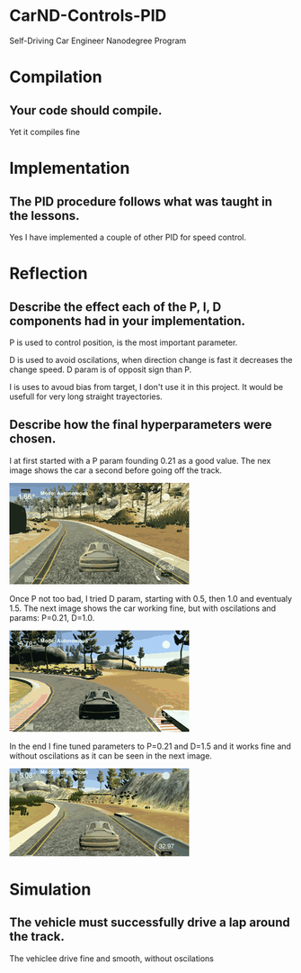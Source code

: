 # CarND-Controls-PID
Self-Driving Car Engineer Nanodegree Program

# Compilation

## Your code should compile.
Yet it compiles fine

# Implementation

## The PID procedure follows what was taught in the lessons.
Yes I have implemented a couple of other PID for speed control.

# Reflection
## Describe the effect each of the P, I, D components had in your implementation.
P is used to control position, is the most important parameter.

D is used to avoid oscilations, when direction change is fast it decreases the change speed. D param is of opposit sign than P.

I is uses to avoud bias from target, I don't use it in this project. It would be usefull for very long straight trayectories.

## Describe how the final hyperparameters were chosen.
I at first started with a P param founding 0.21 as a good value. The nex image shows the car a second before going off the track.

![using only P parameter](images/CarND-T2P4-OnlyP.gif)

Once P not too bad, I tried D param, starting with 0.5, then 1.0 and eventualy 1.5. The next image shows the car working fine, but with oscilations and params: P=0.21, D=1.0.

![using only P parameter](images/CarND-T2P4-PDbad.gif)

In the end I fine tuned parameters to P=0.21 and D=1.5 and it works fine and without oscilations as it can be seen in the next image.

![using only P parameter](images/CarND-T2P4-Ok.gif)


# Simulation
## The vehicle must successfully drive a lap around the track.
The vehiclee drive fine and smooth, without oscilations
